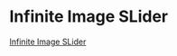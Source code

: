 # Infinite Image SLider

[Infinite Image SLider](https://www.youtube.com/watch?v=zdgmBIIlP30&ab_channel=OnlineTutorials)